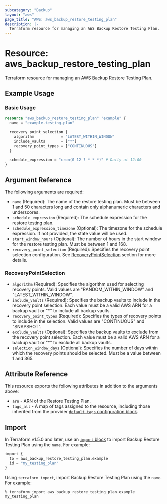 ```yaml
---
subcategory: "Backup"
layout: "aws"
page_title: "AWS: aws_backup_restore_testing_plan"
description: |-
  Terraform resource for managing an AWS Backup Restore Testing Plan.
---
```

# Resource: aws_backup_restore_testing_plan

Terraform resource for managing an AWS Backup Restore Testing Plan.

## Example Usage

### Basic Usage

```terraform
resource "aws_backup_restore_testing_plan" "example" {
  name = "example-testing-plan"
  
  recovery_point_selection {
    algorithm            = "LATEST_WITHIN_WINDOW"
    include_vaults       = ["*"]
    recovery_point_types = ["CONTINUOUS"]
  }

  schedule_expression = "cron(0 12 ? * * *)" # Daily at 12:00
}
```

## Argument Reference

The following arguments are required:

* `name` (Required): The name of the restore testing plan. Must be between 1 and 50 characters long and contain only alphanumeric characters and underscores.
* `schedule_expression` (Required): The schedule expression for the restore testing plan.
* `schedule_expression_timezone` (Optional): The timezone for the schedule expression. If not provided, the state value will be used.
* `start_window_hours` (Optional): The number of hours in the start window for the restore testing plan. Must be between 1 and 168.
* `recovery_point_selection` (Required): Specifies the recovery point selection configuration. See [RecoveryPointSelection](#recoverypointselection) section for more details.

### RecoveryPointSelection

* `algorithm` (Required): Specifies the algorithm used for selecting recovery points. Valid values are "RANDOM_WITHIN_WINDOW" and "LATEST_WITHIN_WINDOW".
* `include_vaults` (Required): Specifies the backup vaults to include in the recovery point selection. Each value must be a valid AWS ARN for a backup vault or "*" to include all backup vaults.
* `recovery_point_types` (Required): Specifies the types of recovery points to include in the selection. Valid values are "CONTINUOUS" and "SNAPSHOT".
* `exclude_vaults` (Optional): Specifies the backup vaults to exclude from the recovery point selection. Each value must be a valid AWS ARN for a backup vault or "*" to exclude all backup vaults.
* `selection_window_days` (Optional): Specifies the number of days within which the recovery points should be selected. Must be a value between 1 and 365.

## Attribute Reference

This resource exports the following attributes in addition to the arguments above:

* `arn` - ARN of the Restore Testing Plan.
* `tags_all` - A map of tags assigned to the resource, including those inherited from the provider [`default_tags` configuration block](https://registry.terraform.io/providers/hashicorp/aws/latest/docs#default_tags-configuration-block).

## Import

In Terraform v1.5.0 and later, use an [`import` block](https://developer.hashicorp.com/terraform/language/import) to import Backup Restore Testing Plan using the `name`. For example:

```terraform
import {
  to = aws_backup_restore_testing_plan.example
  id = "my_testing_plan"
}
```

Using `terraform import`, import Backup Restore Testing Plan using the `name`. For example:

```console
% terraform import aws_backup_restore_testing_plan.example my_testing_plan
```
